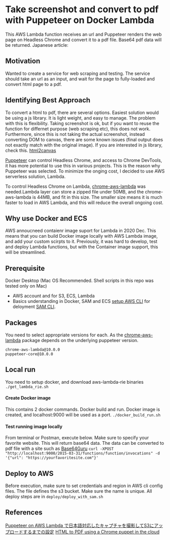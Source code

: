 # Take screenshot and convert to pdf with Puppeteer on Docker Lambda
This AWS Lambda function receives an url and Puppeteer renders the web page on Headless Chrome and convert it to a pdf file. Base64 pdf data will be returned. 
Japanese article:

## Motivation
Wanted to create a service for web scraping and testing. The service should take an url as an input, and wait for the page to fully-loaded and convert html page to a pdf. 

## Identifying Best Approach
To convert a html to pdf, there are several options. Easiest solution would be using a js library. It is light weight, and easy to manage. The problem with this is flexibility. Taking screenshot is ok, but if you want to reuse the function for differnet purpose (web scraping etc), this does not work. Furthermore, since this is not taking the actual screenshot, instead converting DOM to canvas, there are some known issues (final output does not exactly match with the original image). If you are interested in js library, check this. [html2canvas](https://github.com/niklasvh/html2canvas)

[Puppeteer](https://github.com/puppeteer/puppeteer) can control Headless Chrome, and access to Chrome DevTools, it has more potential to use this in various projects. This is the reason why Puppeteer was selected. To minimize the onging cost, I decided to use AWS serverless solution, Lambda. 

To control Headless Chrome on Lambda, [chrome-aws-lambda](https://github.com/alixaxel/chrome-aws-lambda) was needed.Lambda layer can store a zipped file under 50MB, and the chrome-aws-lambda is 44MB, and fit in this size. The smaller size means it is much faster to load in AWS Lambda, and this will reduce the overall ongoing cost.   

## Why use Docker and ECS
AWS annoucneed contaienr image suport for Lambda in 2020 Dec. This means that you can build Docker image locally with AWS Lambda image, and add your custom scirpts to it. Previously, it was hard to develop, test and deploy Lambda functions, but with the Container image support, this will be streamlined.  

## Prerequisite
Docker Desktop (Mac OS Recommended. Shell scripts in this repo was tested only on Mac)
- AWS account and for S3, ECS, Lambda
- Basics understanding in Docker, SAM and ECS
[setup AWS CLI](https://docs.aws.amazon.com/cli/latest/userguide/cli-chap-configure.html) for deloyment
[SAM CLI](https://docs.aws.amazon.com/serverless-application-model/latest/developerguide/serverless-sam-cli-install.html).


## Packages
You need to select appropriate versions for each. As the [chrome-aws-lambda](https://github.com/alixaxel/chrome-aws-lambda) package depends on the underlying puppeteer version.
```
chrome-aws-lambda@10.0.0 
puppeteer-core@10.0.0
```

## Local run
You need to setup docker, and download aws-lambda-rie binaries 
`./get_lambda_rie.sh`

#### Create Docker image
This contains 2 docker commands. Docker build and run. Docker image is created, and localhost:9000 will be used as a port.
`./docker_build_run.sh`

#### Test running image locally
From terminal or Postman, execute below. Make sure to specify your favorite website. This will return base64 data. The data can be converted to pdf file with a site such as [Base64Guru](https://base64.guru/converter/decode/pdf)
`curl -XPOST "http://localhost:9000/2015-03-31/functions/function/invocations" -d '{"url": "https://yourfavoritesite.com"}'`

## Deploy to AWS
Before execution, make sure to set credentials and region in AWS cli config files. The file defines the s3 bucket. Make sure the name is unique. 
All deploy steps are in
`deploy/deploy_with_sam.sh`

## References
[Puppeteer on AWS Lambda で日本語対応したキャプチャを撮影してS3にアップロードするまでの設定](https://qiita.com/zyyx-matsushita/items/c33f79e33f242395019e)
[HTML to PDF using a Chrome puppet in the cloud](https://morioh.com/p/d8043f7defbf)

